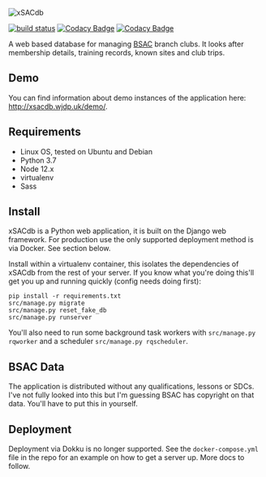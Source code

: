![xSACdb](https://raw.githubusercontent.com/wjdp/xSACdb/develop/src/xsd_about/static/images/logo.gif)

[![build status](https://gitlab.com/wjdp/xSACdb/badges/develop/build.svg)](https://gitlab.com/wjdp/xSACdb/commits/develop) [![Codacy Badge](https://api.codacy.com/project/badge/Coverage/c8831628fa6943f8884c54370e94d87c)](https://www.codacy.com/app/wjdp/xSACdb?utm_source=github.com&utm_medium=referral&utm_content=wjdp/xSACdb&utm_campaign=Badge_Coverage) [![Codacy Badge](https://api.codacy.com/project/badge/Grade/c8831628fa6943f8884c54370e94d87c)](https://www.codacy.com/app/wjdp/xSACdb?utm_source=github.com&amp;utm_medium=referral&amp;utm_content=wjdp/xSACdb&amp;utm_campaign=Badge_Grade)

A web based database for managing [BSAC](https://www.bsac.com/) branch clubs. It looks after membership details, training records, known sites and club trips.

Demo
----

You can find information about demo instances of the application here: <http://xsacdb.wjdp.uk/demo/>.

Requirements
------------

- Linux OS, tested on Ubuntu and Debian
- Python 3.7
- Node 12.x
- virtualenv
- Sass

Install
-------
xSACdb is a Python web application, it is built on the Django web framework. For production use the only supported deployment method is via Docker. See section below.

Install within a virtualenv container, this isolates the dependencies of xSACdb from the rest of your server. If you know what you're doing this'll get you up and running quickly (config needs doing first):

    pip install -r requirements.txt
    src/manage.py migrate
    src/manage.py reset_fake_db
    src/manage.py runserver

You'll also need to run some background task workers with `src/manage.py rqworker` and a scheduler `src/manage.py rqscheduler`.

BSAC Data
---------
The application is distributed without any qualifications, lessons or SDCs. I've not fully looked into this but I'm guessing BSAC has copyright on that data. You'll have to put this in yourself.

Deployment
----------

Deployment via Dokku is no longer supported. See the `docker-compose.yml` file in the repo for an example on how to get a server up. More docs to follow.
